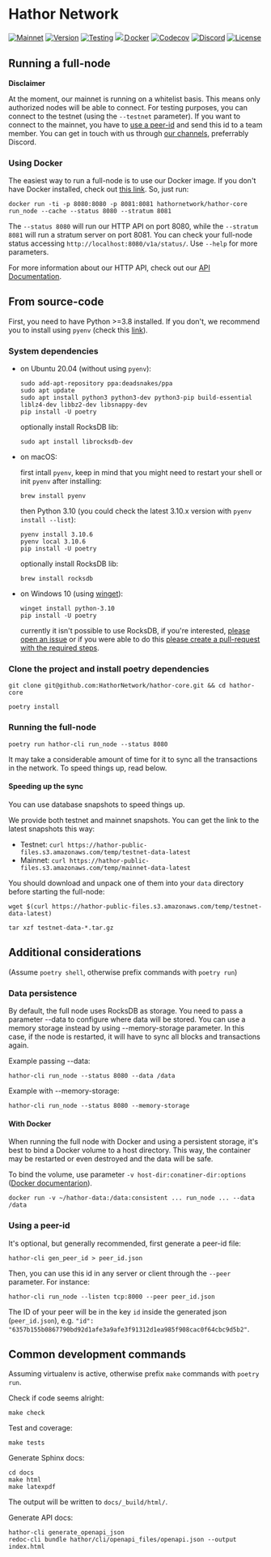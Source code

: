 # Hathor Network

[![Mainnet](https://img.shields.io/badge/mainnet-live-success)](https://explorer.hathor.network/)
[![Version](https://img.shields.io/github/v/release/HathorNetwork/hathor-core)](https://github.com/HathorNetwork/hathor-core/releases/latest)
[![Testing](https://img.shields.io/github/workflow/status/HathorNetwork/hathor-core/tests?label=tests&logo=github)](https://github.com/HathorNetwork/hathor-core/actions?query=workflow%3Atests+branch%3Amaster)
[![Ｄocker](https://img.shields.io/github/workflow/status/HathorNetwork/hathor-core/docker?label=build&logo=docker)](https://hub.docker.com/repository/docker/hathornetwork/hathor-core)
[![Codecov](https://img.shields.io/codecov/c/github/HathorNetwork/hathor-core?logo=codecov)](https://codecov.io/gh/hathornetwork/hathor-core)
[![Discord](https://img.shields.io/discord/566500848570466316?logo=discord)](https://discord.com/invite/35mFEhk)
[![License](https://img.shields.io/github/license/HathorNetwork/hathor-core)](./LICENSE.txt)

## Running a full-node

**Disclaimer**

At the moment, our mainnet is running on a whitelist basis. This means only authorized nodes will be able to connect. For testing purposes, you can connect to the testnet (using the `--testnet` parameter). If you want to connect to the mainnet, you have to [use a peer-id](#using-a-peer-id) and send this id to a team member. You can get in touch with us through [our channels](https://hathor.network/community/), preferrably Discord.

### Using Docker

The easiest way to run a full-node is to use our Docker image. If you don't have Docker installed, check out [this
link](https://docs.docker.com/install/). So, just run:

```
docker run -ti -p 8080:8080 -p 8081:8081 hathornetwork/hathor-core run_node --cache --status 8080 --stratum 8081
```

The `--status 8080` will run our HTTP API on port 8080, while the `--stratum 8081` will run a stratum server on port
8081. You can check your full-node status accessing `http://localhost:8080/v1a/status/`. Use `--help` for more
parameters.

For more information about our HTTP API, check out our [API Documentation](https://docs.hathor.network/).


## From source-code

First, you need to have Python >=3.8 installed. If you don't, we recommend you to install using `pyenv` (check this
[link](https://github.com/pyenv/pyenv#installation)).

### System dependencies

- on Ubuntu 20.04 (without using `pyenv`):

  ```
  sudo add-apt-repository ppa:deadsnakes/ppa
  sudo apt update
  sudo apt install python3 python3-dev python3-pip build-essential liblz4-dev libbz2-dev libsnappy-dev
  pip install -U poetry
  ```

  optionally install RocksDB lib:

  ```
  sudo apt install librocksdb-dev
  ```
- on macOS:

  first intall `pyenv`, keep in mind that you might need to restart your shell or init `pyenv` after installing:

  ```
  brew install pyenv
  ```

  then Python 3.10 (you could check the latest 3.10.x version with `pyenv install --list`):

  ```
  pyenv install 3.10.6
  pyenv local 3.10.6
  pip install -U poetry
  ```

  optionally install RocksDB lib:

  ```
  brew install rocksdb
  ```
- on Windows 10 (using [winget](https://github.com/microsoft/winget-cli)):

  ```
  winget install python-3.10
  pip install -U poetry
  ```

  currently it isn't possible to use RocksDB, if you're interested, [please open an issue][open-issue] or if you were
  able to do this [please create a pull-request with the required steps][create-pr].

### Clone the project and install poetry dependencies

```
git clone git@github.com:HathorNetwork/hathor-core.git && cd hathor-core
```

```
poetry install
```

### Running the full-node

```
poetry run hathor-cli run_node --status 8080
```

It may take a considerable amount of time for it to sync all the transactions in the network. To speed things up, read below.

#### Speeding up the sync
You can use database snapshots to speed things up.

We provide both testnet and mainnet snapshots. You can get the link to the latest snapshots this way:
- Testnet: `curl https://hathor-public-files.s3.amazonaws.com/temp/testnet-data-latest`
- Mainnet: `curl https://hathor-public-files.s3.amazonaws.com/temp/mainnet-data-latest`

You should download and unpack one of them into your `data` directory before starting the full-node:

```
wget $(curl https://hathor-public-files.s3.amazonaws.com/temp/testnet-data-latest)

tar xzf testnet-data-*.tar.gz
```


## Additional considerations

(Assume `poetry shell`, otherwise prefix commands with `poetry run`)

### Data persistence

By default, the full node uses RocksDB as storage. You need to pass a parameter --data to configure where data will be stored. You can use a memory storage instead by using --memory-storage parameter. In this case, if the node is restarted, it will have to sync all blocks and transactions again.

Example passing --data:
```
hathor-cli run_node --status 8080 --data /data
```

Example with --memory-storage:
```
hathor-cli run_node --status 8080 --memory-storage
```


#### With Docker

When running the full node with Docker and using a persistent storage, it's best to bind a Docker volume to a host
directory. This way, the container may be restarted or even destroyed and the data will be safe.

To bind the volume, use parameter `-v host-dir:conatiner-dir:options` ([Docker
documentarion](https://docs.docker.com/engine/reference/run/#volume-shared-filesystems)).

```
docker run -v ~/hathor-data:/data:consistent ... run_node ... --data /data
```

### Using a peer-id

It's optional, but generally recommended, first generate a peer-id file:

```
hathor-cli gen_peer_id > peer_id.json
```

Then, you can use this id in any server or client through the `--peer` parameter. For instance:

```
hathor-cli run_node --listen tcp:8000 --peer peer_id.json
```

The ID of your peer will be in the key `id` inside the generated json (`peer_id.json`), e.g. `"id": "6357b155b0867790bd92d1afe3a9afe3f91312d1ea985f908cac0f64cbc9d5b2"`.

## Common development commands

Assuming virtualenv is active, otherwise prefix `make` commands with `poetry run`.

Check if code seems alright:

```
make check
```

Test and coverage:

```
make tests
```

Generate Sphinx docs:

```
cd docs
make html
make latexpdf
```

The output will be written to `docs/_build/html/`.


Generate API docs:

```
hathor-cli generate_openapi_json
redoc-cli bundle hathor/cli/openapi_files/openapi.json --output index.html
```

[open-issue]: https://github.com/HathorNetwork/hathor-core/issues/new
[create-pr]: https://github.com/HathorNetwork/hathor-core/compare
